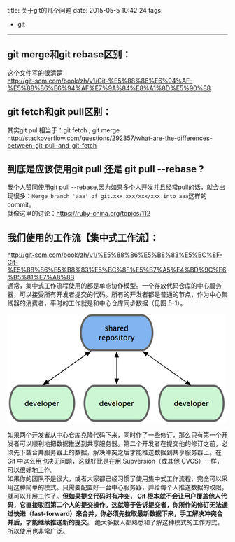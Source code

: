title: 关于git的几个问题
date: 2015-05-5 10:42:24
tags:
- git
---

## git merge和git rebase区别：
这个文件写的很清楚    
http://git-scm.com/book/zh/v1/Git-%E5%88%86%E6%94%AF-%E5%88%86%E6%94%AF%E7%9A%84%E8%A1%8D%E5%90%88     

## git fetch和git pull区别：
其实git pull相当于：git fetch , git merge     
http://stackoverflow.com/questions/292357/what-are-the-differences-between-git-pull-and-git-fetch    

## 到底是应该使用git pull 还是 git pull --rebase ?
我个人赞同使用git pull --rebase,因为如果多个人开发并且经常pull的话，就会出现很多：`Merge branch 'aaa' of git.xxx.xxx/xxx/xxx into aaa`这样的commit。     
就像这里的讨论：https://ruby-china.org/topics/112

## 我们使用的工作流【集中式工作流】：
http://git-scm.com/book/zh/v1/%E5%88%86%E5%B8%83%E5%BC%8F-Git-%E5%88%86%E5%B8%83%E5%BC%8F%E5%B7%A5%E4%BD%9C%E6%B5%81%E7%A8%8B      
通常，集中式工作流程使用的都是单点协作模型。一个存放代码仓库的中心服务器，可以接受所有开发者提交的代码。所有的开发者都是普通的节点，作为中心集线器的消费者，平时的工作就是和中心仓库同步数据（见图 5-1）。  

![workflow.png](/imgs/workflow.png)

如果两个开发者从中心仓库克隆代码下来，同时作了一些修订，那么只有第一个开发者可以顺利地把数据推送到共享服务器。第二个开发者在提交他的修订之前，必须先下载合并服务器上的数据，解决冲突之后才能推送数据到共享服务器上。在 Git 中这么用也决无问题，这就好比是在用 Subversion（或其他 CVCS）一样，可以很好地工作。     
如果你的团队不是很大，或者大家都已经习惯了使用集中式工作流程，完全可以采用这种简单的模式。只需要配置好一台中心服务器，并给每个人推送数据的权限，就可以开展工作了。**但如果提交代码时有冲突， Git 根本就不会让用户覆盖他人代码，它直接驳回第二个人的提交操作。这就等于告诉提交者，你所作的修订无法通过快进（fast-forward）来合并，你必须先拉取最新数据下来，手工解决冲突合并后，才能继续推送新的提交**。 绝大多数人都熟悉和了解这种模式的工作方式，所以使用也非常广泛。
